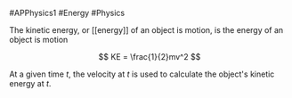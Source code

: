 #APPhysics1  #Energy #Physics 

The kinetic energy, or [[energy]] of an object is motion, is the energy of an object is motion

$$
KE = \frac{1}{2}mv^2
$$

At a given time $t$, the velocity at $t$ is used to calculate the object's kinetic energy at $t$.

